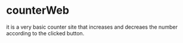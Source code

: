 # counterWeb
it is a very basic counter site that increases and decreaes the number according to the clicked button.
